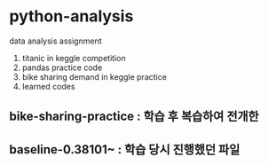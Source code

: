 # python-analysis
data analysis assignment
1. titanic in keggle competition
2. pandas practice code
3. bike sharing demand in keggle practice
4. learned codes


## bike-sharing-practice : 학습 후 복습하여 전개한 
## baseline-0.38101~ : 학습 당시 진행했던 파일

